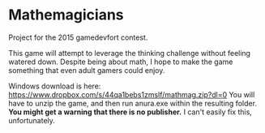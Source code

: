 # Mathemagicians
Project for the 2015 gamedevfort contest.

This game will attempt to leverage the thinking challenge without feeling watered down. Despite being about math, I hope to make the game something that even adult gamers could enjoy.

Windows download is here: https://www.dropbox.com/s/44qa1bebs1zmslf/mathmag.zip?dl=0
You will have to unzip the game, and then run anura.exe within the resulting folder. **You might get a warning that there is no publisher.** I can't easily fix this, unfortunately.
